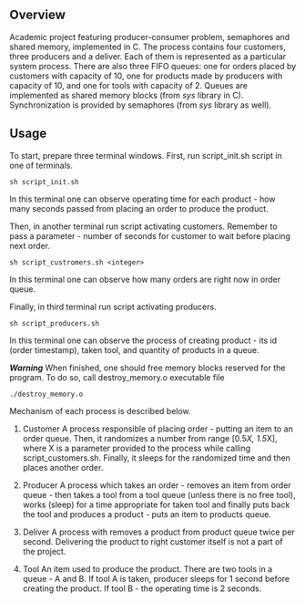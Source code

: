 ## Overview
Academic project featuring producer-consumer problem, semaphores and shared memory, implemented in C. The process contains four customers, three producers and a deliver. Each of them is represented as a particular system process. There are also three FIFO queues: one for orders placed by customers with capacity of 10, one for products made by producers with capacity of 10, and one for tools with capacity of 2. Queues are implemented as shared memory blocks (from *sys* library in C). Synchronization is provided by semaphores (from *sys* library as well).

## Usage
To start, prepare three terminal windows. First, run script_init.sh script in one of terminals.

```
sh script_init.sh
```

In this terminal one can observe operating time for each product - how many seconds passed from placing an order to produce the product.

Then, in another terminal run script activating customers. Remember to pass a parameter - number of seconds for customer to wait before placing next order.

```
sh script_custromers.sh <integer>
```

In this terminal one can observe how many orders are right now in order queue.

Finally, in third terminal run script activating producers.

```
sh script_producers.sh
```

In this terminal one can observe the process of creating product - its id (order timestamp), taken tool, and quantity of products in a queue.

***Warning*** When finished, one should free memory blocks reserved for the program. To do so, call destroy_memory.o executable file

```
./destroy_memory.o
```

Mechanism of each process is described below.

1. Customer
A process responsible of placing order - putting an item to an order queue. Then, it randomizes a number from range [0.5*X, 1.5*X], where X is a parameter provided to the process while calling script_customers.sh. Finally, it sleeps for the randomized time and then places another order.

2. Producer
A process which takes an order - removes an item from order queue - then takes a tool from a tool queue (unless there is no free tool), works (sleep) for a time appropriate for taken tool and finally puts back the tool and produces a product - puts an item to products queue.

3. Deliver
A process with removes a product from product queue twice per second. Delivering the product to right customer itself is not a part of the project.

4. Tool
An item used to produce the product. There are two tools in a queue - A and B. If tool A is taken, producer sleeps for 1 second before creating the product. If tool B - the operating time is 2 seconds.
